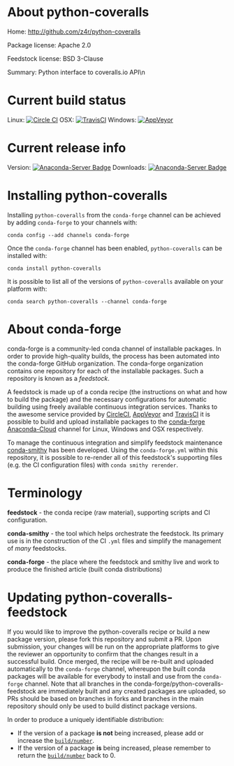 About python-coveralls
======================

Home: http://github.com/z4r/python-coveralls

Package license: Apache 2.0

Feedstock license: BSD 3-Clause

Summary: Python interface to coveralls.io API\n



Current build status
====================

Linux: [![Circle CI](https://circleci.com/gh/conda-forge/python-coveralls-feedstock.svg?style=shield)](https://circleci.com/gh/conda-forge/python-coveralls-feedstock)
OSX: [![TravisCI](https://travis-ci.org/conda-forge/python-coveralls-feedstock.svg?branch=master)](https://travis-ci.org/conda-forge/python-coveralls-feedstock)
Windows: [![AppVeyor](https://ci.appveyor.com/api/projects/status/github/conda-forge/python-coveralls-feedstock?svg=True)](https://ci.appveyor.com/project/conda-forge/python-coveralls-feedstock/branch/master)

Current release info
====================
Version: [![Anaconda-Server Badge](https://anaconda.org/conda-forge/python-coveralls/badges/version.svg)](https://anaconda.org/conda-forge/python-coveralls)
Downloads: [![Anaconda-Server Badge](https://anaconda.org/conda-forge/python-coveralls/badges/downloads.svg)](https://anaconda.org/conda-forge/python-coveralls)

Installing python-coveralls
===========================

Installing `python-coveralls` from the `conda-forge` channel can be achieved by adding `conda-forge` to your channels with:

```
conda config --add channels conda-forge
```

Once the `conda-forge` channel has been enabled, `python-coveralls` can be installed with:

```
conda install python-coveralls
```

It is possible to list all of the versions of `python-coveralls` available on your platform with:

```
conda search python-coveralls --channel conda-forge
```


About conda-forge
=================

conda-forge is a community-led conda channel of installable packages.
In order to provide high-quality builds, the process has been automated into the
conda-forge GitHub organization. The conda-forge organization contains one repository
for each of the installable packages. Such a repository is known as a *feedstock*.

A feedstock is made up of a conda recipe (the instructions on what and how to build
the package) and the necessary configurations for automatic building using freely
available continuous integration services. Thanks to the awesome service provided by
[CircleCI](https://circleci.com/), [AppVeyor](http://www.appveyor.com/)
and [TravisCI](https://travis-ci.org/) it is possible to build and upload installable
packages to the [conda-forge](https://anaconda.org/conda-forge)
[Anaconda-Cloud](http://docs.anaconda.org/) channel for Linux, Windows and OSX respectively.

To manage the continuous integration and simplify feedstock maintenance
[conda-smithy](http://github.com/conda-forge/conda-smithy) has been developed.
Using the ``conda-forge.yml`` within this repository, it is possible to re-render all of
this feedstock's supporting files (e.g. the CI configuration files) with ``conda smithy rerender``.


Terminology
===========

**feedstock** - the conda recipe (raw material), supporting scripts and CI configuration.

**conda-smithy** - the tool which helps orchestrate the feedstock.
                   Its primary use is in the construction of the CI ``.yml`` files
                   and simplify the management of *many* feedstocks.

**conda-forge** - the place where the feedstock and smithy live and work to
                  produce the finished article (built conda distributions)


Updating python-coveralls-feedstock
===================================

If you would like to improve the python-coveralls recipe or build a new
package version, please fork this repository and submit a PR. Upon submission,
your changes will be run on the appropriate platforms to give the reviewer an
opportunity to confirm that the changes result in a successful build. Once
merged, the recipe will be re-built and uploaded automatically to the
`conda-forge` channel, whereupon the built conda packages will be available for
everybody to install and use from the `conda-forge` channel.
Note that all branches in the conda-forge/python-coveralls-feedstock are
immediately built and any created packages are uploaded, so PRs should be based
on branches in forks and branches in the main repository should only be used to
build distinct package versions.

In order to produce a uniquely identifiable distribution:
 * If the version of a package **is not** being increased, please add or increase
   the [``build/number``](http://conda.pydata.org/docs/building/meta-yaml.html#build-number-and-string).
 * If the version of a package **is** being increased, please remember to return
   the [``build/number``](http://conda.pydata.org/docs/building/meta-yaml.html#build-number-and-string)
   back to 0.
